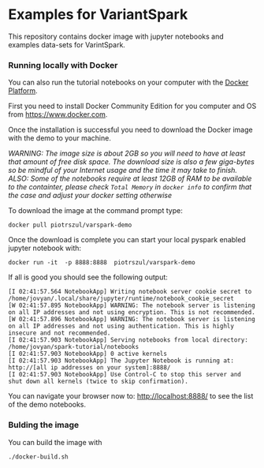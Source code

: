 Examples for VariantSpark
=============================================

This repository contains docker image with jupyter notebooks and examples data-sets for VarintSpark.



### Running locally with Docker

You can also run the tutorial notebooks on your computer with the [Docker Platform](https://www.docker.com/what-docker).

First you need to install Docker Community Edition for you computer and OS from <https://www.docker.com>.

Once the installation is successful you need to download the Docker image with the demo to your machine.

_WARNING: The image size is about 2GB so you will need to have at least that amount of free disk space. The download size is also a few giga-bytes so be mindful of your Internet usage and the time it may take to finish._
_ALSO: Some of the notebooks require at least 12GB of RAM to be available to the containter, please check `Total Memory` in `docker info` to confirm that the case and adjust your docker setting otherwise_

To download the image at the command prompt type:

    docker pull piotrszul/varspark-demo
       
Once the download is complete you can start your local pyspark enabled jupyter notebook with:

    docker run -it  -p 8888:8888  piotrszul/varspark-demo


If all is good you should see the following output:
    
    [I 02:41:57.564 NotebookApp] Writing notebook server cookie secret to /home/jovyan/.local/share/jupyter/runtime/notebook_cookie_secret
    [W 02:41:57.895 NotebookApp] WARNING: The notebook server is listening on all IP addresses and not using encryption. This is not recommended.
    [W 02:41:57.896 NotebookApp] WARNING: The notebook server is listening on all IP addresses and not using authentication. This is highly insecure and not recommended.
    [I 02:41:57.903 NotebookApp] Serving notebooks from local directory: /home/jovyan/spark-tutorial/notebooks
    [I 02:41:57.903 NotebookApp] 0 active kernels 
    [I 02:41:57.903 NotebookApp] The Jupyter Notebook is running at: http://[all ip addresses on your system]:8888/
    [I 02:41:57.903 NotebookApp] Use Control-C to stop this server and shut down all kernels (twice to skip confirmation).

You can navigate your browser now to: <http://localhost:8888/> to see the list of the demo notebooks.


### Bulding the image

You can build the image with

	./docker-build.sh
 

